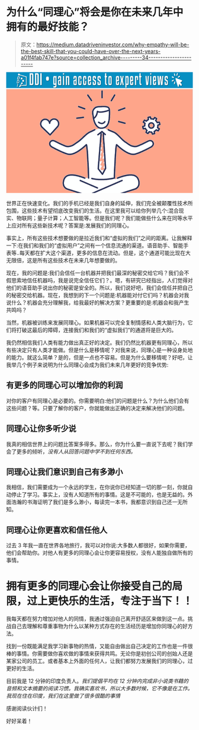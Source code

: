 # 为什么“同理心”将会是你在未来几年中拥有的最好技能？

> 原文：<https://medium.datadriveninvestor.com/why-empathy-will-be-the-best-skill-that-you-could-have-over-the-next-years-a01f4fab747e?source=collection_archive---------34----------------------->

[![](img/470461fd7115b7be6636b48da0b8d556.png)](http://www.track.datadriveninvestor.com/1B9E)![](img/e38e5a96330584354ed5950b45efcd1c.png)

世界正在快速变化。我们的手机已经是我们自身的延伸，我们完全被颠覆性技术所包围，这些技术有望彻底改变我们的生活。在这里我可以给你列举几个:混合现实、物联网；量子计算；人工智能等。但是我们呢？我们能做些什么来在同等水平上应对所有这些新技术呢？答案是:发展我们的同理心。

事实上，所有这些技术想要做的是拉近我们和“虚拟的我们”之间的距离。让我解释一下:在我们和我们的“虚拟用户”之间有一个信息流通的渠道。语音助手、智能手表等..每天都在扩大这个渠道，更多的信息在流动。但是，这个通道可能比现在大无限倍，这是所有这些技术在未来几年想要做的。

现在，我的问题是:我们会信任一台机器并把我们最深的秘密交给它吗？我们会不假思索地信任机器吗，我是说完全信任它们？。嗯，有研究已经指出，人们觉得对他们的语音助手说出你的秘密是安全的。所以，我们说好吧，我们会信任并把自己的秘密交给机器。现在，我想到的下一个问题是:机器能对付它们吗？机器会对我说什么？机器会充分理解我，给我最好的解决方案？更重要的是:机器会和我产生共鸣吗？

当然，机器被训练来发展同理心。如果机器可以完全复制情感和人类大脑行为，它们将打破这最后的障碍，连接我们和我们的“虚拟我们”的通道将是巨大的。

我仍然相信我们人类有能力做出真正好的决定。我们仍然比机器更有同理心，所以有些决定只有人类才能做。但是什么是移情呢？对我来说，同理心是一种设身处地的能力。就这么简单？是的，但是一点也不容易。但是为什么要移情呢？好吧，让我举几个例子来说明为什么同理心会成为我们未来几年更好的竞争优势:

## 有更多的同理心可以增加你的利润

对你的客户有同理心是必要的。你需要明白:他们的问题是什么？为什么他们会有这些问题？等。只要了解你的客户，你就能做出正确的决定来解决他们的问题。

## 同理心让你多听少说

我真的相信世界上的问题比答案多得多。那么，你为什么要一直说下去呢？我们学会了更多的倾听，*没有人从回答问题中学不到任何东西。*

## 同理心让我们意识到自己有多渺小

我相信，我们需要成为一个永远的学生，在你说你已经知道一切的那一刻，你就自动停止了学习。事实上，没有人知道所有的事情。这是不可能的，也是无益的。外面浩瀚的书海证明了我们是多么渺小，每读完一本书，我都意识到自己还一无所知。

## 同理心让你更喜欢和信任他人

过去 3 年我一直在世界各地旅行，我可以对你说:大多数人都很好，如果你需要，他们会帮助你。对他人有更多的同理心会让你更容易授权，没有人能独自做所有的事情。

# 拥有更多的同理心会让你接受自己的局限，过上更快乐的生活，专注于当下！！

我每天都在努力增加对他人的同情，我通过强迫自己离开舒适区来做到这一点。挑战自己去理解和尊重事物为什么以某种方式存在的生活经历是增加你同理心的好方法。

找到一份既能满足我学习新事物的热情，又能自由做出自己决定的工作也是一件很棒的事情。你需要做你喜欢做的事情来获得共鸣。无论你是初创公司的创始人还是某家公司的员工。或者基本上外面的任何人，让我们都努力发展我们的同理心，过更好的生活。

目前我是 12 分钟的印度负责人。*我们提倡平均在 12 分钟内完成非小说类书籍的音频和文本摘要的阅读习惯。我确实喜欢书，所以大多数时候，它不像是在工作。我现在住在印度，我们在这里做了很多很酷的事情*

感谢阅读伙计们！

好好呆着！